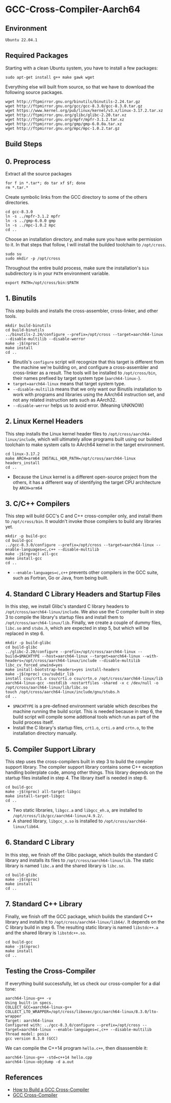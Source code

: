 # GCC-Cross-Compiler-Aarch64
## Environment
```
Ubuntu 22.04.1
```

## Required Packages
Starting with a clean Ubuntu system, you have to install a few packages:
```
sudo apt-get install g++ make gawk wget
```

Everything else will built from source, so that we have to download the following source packages.
```
wget http://ftpmirror.gnu.org/binutils/binutils-2.24.tar.gz
wget http://ftpmirror.gnu.org/gcc/gcc-8.3.0/gcc-8.3.0.tar.gz
wget https://www.kernel.org/pub/linux/kernel/v3.x/linux-3.17.2.tar.xz
wget http://ftpmirror.gnu.org/glibc/glibc-2.20.tar.xz
wget http://ftpmirror.gnu.org/mpfr/mpfr-3.1.2.tar.xz
wget http://ftpmirror.gnu.org/gmp/gmp-6.0.0a.tar.xz
wget http://ftpmirror.gnu.org/mpc/mpc-1.0.2.tar.gz
```

## Build Steps

## 0. Preprocess
Extract all the source packages
```
for f in *.tar*; do tar xf $f; done
rm *.tar.*
```

Create symbolic links from the GCC directory to some of the others directories.
```
cd gcc-8.3.0
ln -s ../mpfr-3.1.2 mpfr
ln -s ../gmp-6.0.0 gmp
ln -s ../mpc-1.0.2 mpc
cd ..
```

Choose an installation directory, and make sure you have write permission to it. In that steps that follow, I will install the builded toolchain to `/opt/cross`.
```
sudo su
sudo mkdir -p /opt/cross
```

Throughout the entire build process, make sure the installation's `bin` subdirectory is in your `PATH` environment variable.
```
export PATH=/opt/cross/bin:$PATH
```

## 1. Binutils
This step builds and installs the cross-assembler, cross-linker, and other tools.
```
mkdir build-binutils
cd build-binutils
../binutils-2.24/configure --prefix=/opt/cross --target=aarch64-linux --disable-multilib --disable-werror
make -j$(nproc)
make install
cd ..
```
* Binutils's `configure` script will recognize that this target is different from the machine we're building on, and configure a cross-assembler and cross-linker as a result. The tools will be installed to `/opt/cross/bin`, their names prefixed by target system type (`aarch64-linux-`).
* `target=aarch64-linux` means that target system type.
* `--disable-multilib` means that we only want our Binutils installation to work with programs and libraries using the AArch64 instruction set, and not any related instruction sets such as AArch32.
* `--disable-werror` helps us to avoid error. (Meaning UNKNOW)

## 2. Linux Kernel Headers
This step installs the Linux kernel header files to `/opt/cross/aarch64-linux/include`, which will ultimately allow programs built using our builded toolchain to make system calls to AArch64 kernel in the target environment.
```
cd linux-3.17.2
make ARCH=arm64 INSTALL_HDR_PATH=/opt/cross/aarch64-linux headers_install
cd ..
```
* Because the Linux kernel is a different open-source project from the others, it has a different way of identifying the target CPU architecture by `ARCH=arm64`

## 3. C/C++ Compilers
This step will build GCC's C and C++ cross-compiler only, and install them to `/opt/cross/bin`. It wouldn't invoke those compilers to build any libraries yet.
```
mkdir -p build-gcc
cd build-gcc
../gcc-8.3.0/configure --prefix=/opt/cross --target=aarch64-linux --enable-languages=c,c++ --disable-multilib
make -j$(nproc) all-gcc
make install-gcc
cd ..
```
* `--enable-languages=c,c++` prevents other compilers in the GCC suite, such as Fortran, Go or Java, from being built.

## 4. Standard C Library Headers and Startup Files
In this step, we install Glibc's standard C library headers to `/opt/cross/aarch64-linux/include`. We also use the C compiler built in step 3 to compile the library's startup files and install them to `/opt/cross/aarch64-linux/lib`. Finally, we create a couple of dummy files, `libc.so` and `stubs.h`, which are expected in step 5, but which will be replaced in step 6.
```
mkdir -p build-glibc
cd build-glibc
../glibc-2.20/configure --prefix=/opt/cross/aarch64-linux --build=$MACHTYPE --host=aarch64-linux --target=aarch64-linux --with-headers=/opt/cross/aarch64-linux/include --disable-multilib libc_cv_forced_unwind=yes
make install-bootstrap-headers=yes install-headers
make -j$(nproc) csu/subdir_lib
install csu/crt1.o csu/crti.o csu/crtn.o /opt/cross/aarch64-linux/lib
aarch64-linux-gcc -nostdlib -nostartfiles -shared -x c /dev/null -o /opt/cross/aarch64-linux/lib/libc.so
touch /opt/cross/aarch64-linux/include/gnu/stubs.h
cd ..
```
* `$MACHTYPE` is a pre-defined environment variable which describes the machine running the build script. This is needed because in step 6, the build script will compile some addtional tools which run as part of the build process itself.
* Install the C library's startup files, `crt1.o`, `crti.o` and `crtn.o`, to the installation directory manually.

## 5. Compiler Support Library
This step uses the cross-compilers built in step 3 to build the compiler support library. The compiler support library contains some C++ exception handling boilerplate code, among other things. This library depends on the startup files installed in step 4. The library itself is needed in step 6.
```
cd build-gcc
make -j$(nproc) all-target-libgcc
make install-target-libgcc
cd ..
```
* Two static libraries, `libgcc.a` and `libgcc_eh.a`, are installed to `/opt/cross/lib/gcc/aarch64-linux/4.9.2/`.
* A shared library, `libgcc_s.so` is installed to `/opt/cross/aarch64-linux/lib64`.

## 6. Standard C Library
In this step, we finish off the Glibc package, which builds the standard C library and installs its files to `/opt/cross/aarch64-linux/lib`. The static library is named `libc.a` and the shared library is `libc.so`.
```
cd build-glibc
make -j$(nproc)
make install
cd ..
```

## 7. Standard C++ Library
Finally, we finish off the GCC package, which builds the standard C++ library and installs it to `/opt/cross/aarch64-linux/lib64/`. It depends on the C library build in step 6. The resulting static library is named `libstdc++.a` and the shared library is `libstdc++.so`.
```
cd build-gcc
make -j$(nproc)
make install
cd ..
```

## Testing the Cross-Compiler
If everything build successfully, let us check our cross-compiler for a dial tone:
```
aarch64-linux-g++ -v
Using built-in specs.
COLLECT_GCC=aarch64-linux-g++
COLLECT_LTO_WRAPPER=/opt/cross/libexec/gcc/aarch64-linux/8.3.0/lto-wrapper
Target: aarch64-linux
Configured with: ../gcc-8.3.0/configure --prefix=/opt/cross --target=aarch64-linux --enable-languages=c,c++ --disable-multilib
Thread model: posix
gcc version 8.3.0 (GCC)
```

We can compile the C++14 program `hello.c++`, then disassemble it:
```
aarch64-linux-g++ -std=c++14 hello.cpp
aarch64-linux-objdump -d a.out
```

## References
* [How to Build a GCC Cross-Compiler](https://preshing.com/20141119/how-to-build-a-gcc-cross-compiler/)
* [GCC Cross-Compiler](https://wiki.osdev.org/GCC_Cross-Compiler#The_Build)
